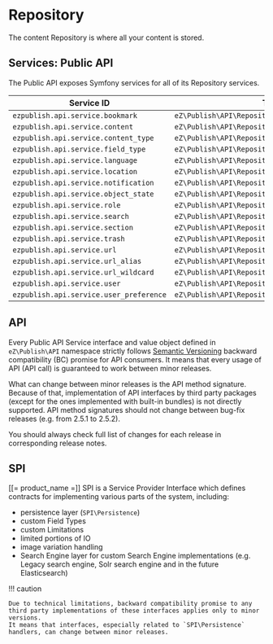 # Repository

The content Repository is where all your content is stored.

## Services: Public API

The Public API exposes Symfony services for all of its Repository services.

| Service ID                             | Type                                             |
|----------------------------------------|--------------------------------------------------|
| `ezpublish.api.service.bookmark`       | `eZ\Publish\API\Repository\BookmarkService`      |
| `ezpublish.api.service.content`        | `eZ\Publish\API\Repository\ContentService`       |
| `ezpublish.api.service.content_type`   | `eZ\Publish\API\Repository\ContentTypeService`   |
| `ezpublish.api.service.field_type`     | `eZ\Publish\API\Repository\FieldTypeService`     |
| `ezpublish.api.service.language`       | `eZ\Publish\API\Repository\LanguageService`      |
| `ezpublish.api.service.location`       | `eZ\Publish\API\Repository\LocationService`      |
| `ezpublish.api.service.notification`   | `eZ\Publish\API\Repository\NotificationService`  |
| `ezpublish.api.service.object_state`   | `eZ\Publish\API\Repository\ObjectStateService`   |
| `ezpublish.api.service.role`           | `eZ\Publish\API\Repository\RoleService`          |
| `ezpublish.api.service.search`         | `eZ\Publish\API\Repository\SearchService`        |
| `ezpublish.api.service.section`        | `eZ\Publish\API\Repository\SectionService`       |
| `ezpublish.api.service.trash`          | `eZ\Publish\API\Repository\TrashService`         |
| `ezpublish.api.service.url`            | `eZ\Publish\API\Repository\URLService`           |
| `ezpublish.api.service.url_alias`      | `eZ\Publish\API\Repository\URLAliasService`      |
| `ezpublish.api.service.url_wildcard`   | `eZ\Publish\API\Repository\URLWildcardService`   |
| `ezpublish.api.service.user`           | `eZ\Publish\API\Repository\UserService`          |
| `ezpublish.api.service.user_preference`| `eZ\Publish\API\Repository\UserPreferenceService`|

## API

Every Public API Service interface and value object defined in `eZ\Publish\API` namespace strictly follows [Semantic Versioning](https://semver.org/) backward compatibility (BC) promise for API consumers.
It means that every usage of API (API call) is guaranteed to work between minor releases.

What can change between minor releases is the API method signature. Because of that, implementation of API interfaces by third party packages (except for the ones implemented with built-in bundles) is not directly supported.
API method signatures should not change between bug-fix releases (e.g. from 2.5.1 to 2.5.2).

You should always check full list of changes for each release in corresponding release notes.

## SPI

[[= product_name =]] SPI is a Service Provider Interface which defines contracts for implementing various parts of the system, including:

 - persistence layer (`SPI\Persistence`)
 - custom Field Types
 - custom Limitations
 - limited portions of IO
 - image variation handling
 - Search Engine layer for custom Search Engine implementations (e.g. Legacy search engine, Solr search engine and in the future Elasticsearch)

!!! caution

    Due to technical limitations, backward compatibility promise to any third party implementations of these interfaces applies only to minor versions.
    It means that interfaces, especially related to `SPI\Persistence` handlers, can change between minor releases.
